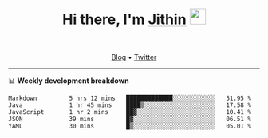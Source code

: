 <h1 align="center">Hi there, I'm <a href="https://jithset.github.io/" target="_blank">Jithin</a> <img
src="https://github.com/blackcater/blackcater/raw/main/images/Hi.gif" height="32" /></h1>

<br />

<p align="center">
  <a href="https://jithset.github.io">Blog</a> •
  <a href="https://twitter.com/jithset">Twitter</a>
</p>

---

📊 **Weekly development breakdown**

<!--START_SECTION:waka-->

```text
Markdown         5 hrs 12 mins   █████████████░░░░░░░░░░░░   51.95 %
Java             1 hr 45 mins    ████▒░░░░░░░░░░░░░░░░░░░░   17.58 %
JavaScript       1 hr 2 mins     ██▓░░░░░░░░░░░░░░░░░░░░░░   10.41 %
JSON             39 mins         █▓░░░░░░░░░░░░░░░░░░░░░░░   06.51 %
YAML             30 mins         █▒░░░░░░░░░░░░░░░░░░░░░░░   05.01 %
```

<!--END_SECTION:waka-->

